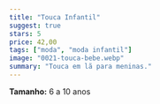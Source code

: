```yaml
---
title: "Touca Infantil"
suggest: true
stars: 5
price: 42,00
tags: ["moda", "moda infantil"]
image: "0021-touca-bebe.webp"
summary: "Touca em lã para meninas."
---
```


**Tamanho:** 6 a 10 anos

